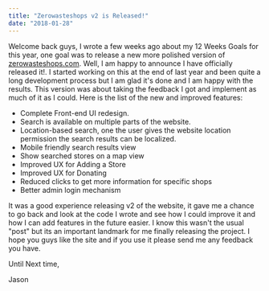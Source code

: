 ```yaml
---
title: "Zerowasteshops v2 is Released!"
date: "2018-01-28"
---
```


Welcome back guys, I wrote a few weeks ago about my 12 Weeks Goals for this year, one goal was to release a new more polished version of [zerowasteshops.com](https://zerowasteshops.com/). Well, I am happy to announce I have officially released it!. I started working on this at the end of last year and been quite a long development process but I am glad it's done and I am happy with the results. This version was about taking the feedback I got and implement as much of it as I could. Here is the list of the new and improved features:

- Complete Front-end UI redesign.
- Search is available on multiple parts of the website.
- Location-based search, one the user gives the website location permission the search results can be localized.
- Mobile friendly search results view
- Show searched stores on a map view
- Improved UX for Adding a Store
- Improved UX for Donating
- Reduced clicks to get more information for specific shops
- Better admin login mechanism

It was a good experience releasing v2 of the website, it gave me a chance to go back and look at the code I wrote and see how I could improve it and how I can add features in the future easier. I know this wasn't the usual "post" but its an important landmark for me finally releasing the project. I hope you guys like the site and if you use it please send me any feedback you have.

Until Next time,

Jason
